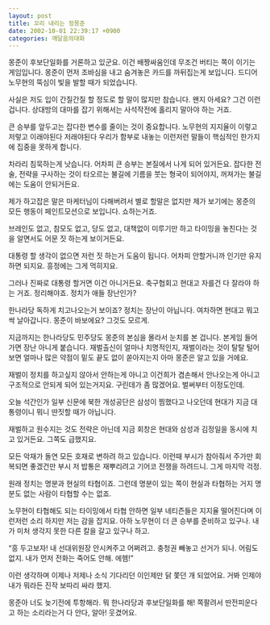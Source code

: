 ```yaml
---
layout: post
title: 꼬리 내리는 정몽준
date: 2002-10-01 22:39:17 +0900
categories: 깨달음의대화
---
```

몽준이 후보단일화를 거론하고 있군요. 이건 배짱싸움인데 무조건 버티는 쪽이 이기는 게임입니다. 몽준이 먼저 조바심을 내고 숨겨놓은 카드를 까뒤집는게 보입니다. 드디어 노무현의 뚝심이 빛을 발할 때가 되었습니다.
  

  
사실은 저도 입이 간질간질 할 정도로 할 말이 많지만 참습니다. 왠지 아세요? 그건 이런 겁니다. 상대방의 대마를 잡기 위해서는 사석작전에 홀리지 말아야 하는 거죠.
  

  
큰 승부를 앞두고는 잡다한 변수를 줄이는 것이 중요합니다. 노무현의 지지율이 이렇고 저렇고 이래야된다 저래야된다 우리가 함부로 내놓는 이런저런 말들이 핵심적인 한가지에 집중을 못하게 합니다.
  

  
차라리 침묵하는게 낫습니다. 어차피 큰 승부는 본질에서 나게 되어 있거든요. 잡다한 전술, 전략을 구사하는 것이 타오르는 불길에 기름을 붓는 형국이 되어야지, 꺼져가는 불길에는 도움이 안되거든요.
  

  
제가 하고잡은 말은 마케터님이 다해버려서 별로 할말은 없지만 제가 보기에는 몽준의 모든 행동이 페인트모션으로 보입니다. 쇼하는거죠.
  

  
브레인도 없고, 참모도 없고, 당도 없고, 대책없이 미루기만 하고 타이밍을 놓친다는 것을 알면서도 어문 짓 하는게 보이거든요.
  

  
대통령 할 생각이 없으면 저런 짓 하는거 도움이 됩니다. 어차피 안할거니까 인기만 유지하면 되지요. 흥정에는 그게 먹히지요.
  

  
그러나 진짜로 대통령 할거면 이건 아니거든요. 축구협회고 현대고 자를건 다 잘라야 하는 거죠. 정리해야죠. 정치가 애들 장난인가?
  

  
한나라당 독하게 치고나오는거 보이죠? 정치는 장난이 아닙니다. 여차하면 현대고 뭐고 싹 날아갑니다. 몽준이 바보에요? 그것도 모르게.
  

  
지금까지는 한나라당도 민주당도 몽준의 본심을 몰라서 눈치를 본 겁니다. 본게임 들어가면 장난 아니게 붙습니다. 재벌출신이 얼마나 치명적인지, 재벌이라는 것이 탈탈 털어보면 얼마나 많은 약점이 밑도 끝도 없이 쏟아지는지 아마 몽준은 알고 있을 거에요.
  

  
재벌이 정치를 하고싶지 않아서 안하는게 아니고 이건희가 겸손해서 안나오는게 아니고 구조적으로 안되게 되어 있는거지요. 구린데가 좀 많겠어요. 벌써부터 이정도인데.
  

  
오늘 석간인가 일부 신문에 북한 개성공단은 삼성이 찜했다고 나오던데 현대가 지금 대통령이니 뭐니 딴짓할 때가 아닙니다.
  

  
재벌하고 원수지는 것도 전략은 아닌데 지금 회창은 현대와 삼성과 김정일을 동시에 치고 있거든요. 그쪽도 급했지요.
  

  
모든 악재가 돌연 모든 호재로 변하려 하고 있습니다. 이런때 부시가 참아줘서 주가만 회복되면 좋겠건만 부시 저 밥통은 재뿌리려고 기어코 전쟁을 하려드니. 그게 마지막 걱정.
  

  
원래 정치는 명분과 현실의 타협이죠. 그런데 명분이 있는 쪽이 현실과 타협하는 거지 명분도 없는 사람이 타협할 수는 없죠.
  

  
노무현이 타협해도 되는 타이밍에서 타협 안하면 일부 네티즌들은 지지율 떨어진다며 이런저런 소리 하지만 저는 감을 잡지요. 아하 노무현이 더 큰 승부를 준비하고 있구나. 내가 미처 생각지 못한 다른 칼을 갈고 있구나 하고.
  

  
“흥 두고보자! 내 선대위원장 안시켜주고 어쩌려고. 충청권 빼놓고 선거가 되나. 어림도 없지. 내가 먼저 전화는 죽어도 안해. 에헴!”
  

  
이런 생각하며 이제나 저제나 소식 기다리던 이인제만 닭 쫓던 개 되었어요. 거봐 인제야 내가 뭐라든 진작 보따리 싸라 했지.
  

  
몽준아 너도 늦기전에 투항해라. 뭐 한나라당과 후보단일화를 해! 쪽팔려서 딴전피운다고 하는 소리라는거 다 안다, 알아! 웃겼어요.